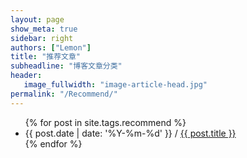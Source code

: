 ```yaml
---
layout: page
show_meta: true
sidebar: right
authors: ["Lemon"]
title: "推荐文章"
subheadline: "博客文章分类"
header:
   image_fullwidth: "image-article-head.jpg"
permalink: "/Recommend/"
---
```



<ul>
    {% for post in site.tags.recommend %}
    <li>{{ post.date | date: '%Y-%m-%d' }} / <a href="{{ site.url }}{{ site.baseurl }}{{ post.url }}">{{ post.title }}</a></li>
    {% endfor %}
</ul>


